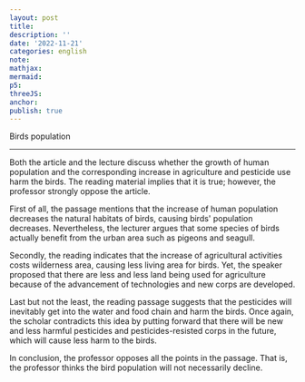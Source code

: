```yaml
---
layout: post
title:
description: ''
date: '2022-11-21'
categories: english
note:
mathjax:
mermaid:
p5:
threeJS:
anchor:
publish: true
---
```


Birds population

---

Both the article and the lecture discuss whether the growth of human population and the corresponding increase in agriculture and pesticide use harm the birds. The reading material implies that it is true; however, the professor strongly oppose the article.

First of all, the passage mentions that the increase of human population decreases the natural habitats of birds, causing birds' population decreases. Nevertheless, the lecturer argues that some species of birds actually benefit from the urban area such as pigeons and seagull.

Secondly, the reading indicates that the increase of agricultural activities costs wilderness area, causing less living area for birds. Yet, the speaker proposed that there are less and less land being used for agriculture because of the advancement of technologies and new corps are developed.

Last but not the least, the reading passage suggests that the pesticides will inevitably get into the water and food chain and harm the birds. Once again, the scholar contradicts this idea by putting forward that there will be new and less harmful pesticides and pesticides-resisted corps in the future, which will cause less harm to the birds.

In conclusion, the professor opposes all the points in the passage. That is, the professor thinks the bird population will not necessarily decline.
